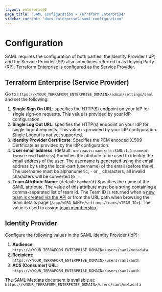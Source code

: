 ```yaml
---
layout: enterprise2
page_title: "SAML Configuration - Terraform Enterprise"
sidebar_current: "docs-enterprise2-saml-configuration"
---
```


# Configuration

SAML requires the configuration of both parties, the Identity Provider (IdP) and the Service Provider (SP) also sometimes referred to as Relying Party (RP). Terraform Enterprise is configured as the Service Provider.

## Terraform Enterprise (Service Provider)
Go to `https://<YOUR_TERRAFORM_ENTERPRISE_DOMAIN>/admin/settings/saml` and set the following:

1. **Single Sign On URL**: specifies the HTTP(S) endpoint on your IdP for single sign-on requests. This value is provided by your IdP configuration.
2. **Single Log Out URL**:  specifies the HTTP(s) endpoint on your IdP for single logout requests. This value is provided by your IdP configuration. Single Logout is not yet supported.
3. **Identity Provider Certificate**: Specifies the PEM encoded X.509 Certificate as provided by the IdP configuration.
4. **User email address**: (default: `urn:oasis:names:tc:SAML:1.1:nameid-format:emailAddress`) Specifies the attribute to be used to identify the email address of the user. The username is generated using the email address by using the local-part (username) of the email (before the `@`). The username must be alphanumeric, `-` or `_` characters, all invalid characters will be converted to `_`.
5. **Team Attribute Name**: (default: `MemberOf`) Specifies the name of the SAML attribute. The value of this attribute must be a string containing a comma-separated list of team id. The Team ID is returned when a [new team is created via the API](../api/teams.html#create-a-team) or from the URL path when browsing the team details page (`/app/<ORG_NAME>/settings/teams/<TEAM_ID>`). The value is used to assign [team membership](./team-membership.html).

## Identity Provider

Configure the following values in the SAML Identity Provider (IdP):

1. **Audience**: `https://<YOUR_TERRAFORM_ENTERPRISE_DOMAIN>/users/saml/metadata`
2. **Recipient**: `https://<YOUR_TERRAFORM_ENTERPRISE_DOMAIN>/users/saml/auth`
3. **ACS (Consumer) URL**: `https://<YOUR_TERRAFORM_ENTERPRISE_DOMAIN>/users/saml/auth`

The SAML Metdata document is available at: `https://<YOUR_TERRAFORM_ENTERPRISE_DOMAIN>/users/saml/metadata`
